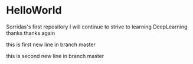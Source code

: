 # HelloWorld
Sorridas's first repository
I will continue to strive to learning DeepLearning
thanks
thanks again

this is first new line in branch master

this is second new line in branch master